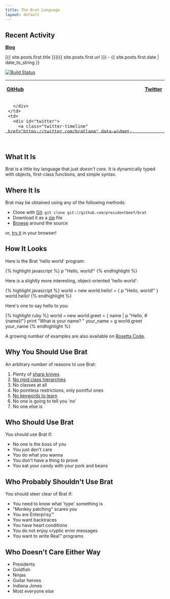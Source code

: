 ```yaml
---
title: The Brat Language
layout: default
---
```

<script language="javascript" src="http://ajax.googleapis.com/ajax/libs/jquery/1.4.3/jquery.min.js" type="text/javascript"> </script>
<script src="js/jquery.github_badge.js"> </script>
<script src="js/index_github.js" type="text/javascript"> </script>
<link href="style/tweet.css" media="all" rel="stylesheet" type="text/css" />
<link rel="stylesheet" href="style/jquery.github_badge.css" />

## Recent Activity


<a href="http://brat-lang.org/blog"><b>Blog</b></a>

[{{ site.posts.first.title }}]({{ site.posts.first.url }}) - {{ site.posts.first.date | date_to_string }}

[![Build Status](https://travis-ci.org/presidentbeef/brat.svg?branch=master)](https://travis-ci.org/presidentbeef/brat)

<div id="ghtwtr">
<table>
  <tr>
    <td>
      <p style="margin-left: -4px">
        <a href="http://github.com/presidentbeef/brat"><b>GitHub</b></a>
      </p>
    </td>
    <td>
      <p style="margin-left: -4px">
        <a href="https://twitter.com/bratlang"><b>Twitter</b></a>
      </p>
    </td>
  </tr>
  <tr>
    <td>
      <div id="github" style="height: 88px">

      </div>
    </td>
    <td>
      <div id="twitter">
        <a class="twitter-timeline" href="https://twitter.com/bratlang" data-widget-id="440415274223677440">Tweets</a>
        <script src="js/twitter.js"> </script>
      </div>
    </td>
  </tr>
</table>
</div>

<div style="clear:both">&nbsp;</div>


## What It Is

Brat is a little toy language that _just doesn't care_. It is dynamically typed with objects, first-class functions, and simple syntax.

## Where It Is

Brat may be obtained using any of the following methods:

* Clone with [Git](http://git-scm.com):  `git clone git://github.com/presidentbeef/brat`
* Download it as a [zip](https://github.com/presidentbeef/brat/archive/master.zip) file
* [Browse](http://github.com/presidentbeef/brat/tree/master) around the source

or, [try it](http://try.brat-lang.org/) in your browser!

## How It Looks

Here is the Brat 'hello world' program:

{% highlight javascript %}
p "Hello, world!"
{% endhighlight %}

Here is a slightly more interesting, object-oriented 'hello world':

{% highlight javascript %}
world = new
world.hello! = { p "Hello, world!" }
world.hello!
{% endhighlight %}

Here's one to say hello to you:

{% highlight ruby %}
world = new
world.greet = { name | p "Hello, #{name}!"}
print "What is your name? "
your_name = g
world.greet your_name
{% endhighlight %}

A growing number of examples are also available on [Rosetta Code](http://rosettacode.org/wiki/Brat).

## Why You Should Use Brat

An arbitrary number of reasons to use Brat:
  
1. Plenty of [sharp knives](http://groups.google.com/group/comp.lang.ruby/msg/f005724cd8961f4b)
2. [No rigid class hierarchies](http://java.sun.com/javase/6/docs/api/)
3. No classes at all
4. No pointless restrictions, only pointful ones
5. [No keywords to learn](http://www.cppreference.com/wiki/keywords/start "C++ Keywords")
6. No one is going to tell you 'no'
7. No one else is

## Who Should Use Brat

You should use Brat if:

* No one is the boss of you
* You just don't care
* You do what you wanna
* You don't have a thing to prove
* You eat your candy with your pork and beans

## Who Probably Shouldn't Use Brat

You should steer clear of Brat if:

* You need to know what 'type' something is
* "Monkey patching" scares you
* You are Enterprisy&trade;
* You want backtraces
* You have heart conditions
* You do not enjoy cryptic error messages
* You want to write Real&trade; programs

## Who Doesn't Care Either Way

* Presidents
* Goldfish
* Ninjas
* Guitar heroes
* Indiana Jones
* Most everyone else
